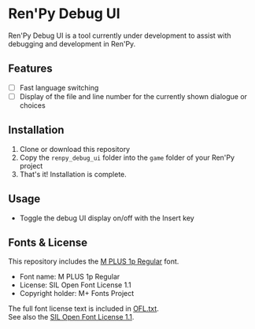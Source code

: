 # Ren'Py Debug UI

Ren'Py Debug UI is a tool currently under development to assist with debugging and development in Ren'Py.

## Features

- [ ] Fast language switching
- [ ] Display of the file and line number for the currently shown dialogue or choices

## Installation

1. Clone or download this repository
2. Copy the `renpy_debug_ui` folder into the `game` folder of your Ren'Py project
3. That's it! Installation is complete.

## Usage

- Toggle the debug UI display on/off with the Insert key

## Fonts & License

This repository includes the [M PLUS 1p Regular](https://fonts.google.com/specimen/M+PLUS+1p) font.

- Font name: M PLUS 1p Regular
- License: SIL Open Font License 1.1
- Copyright holder: M+ Fonts Project

The full font license text is included in [OFL.txt](OFL.txt).  
See also the [SIL Open Font License 1.1](https://scripts.sil.org/OFL).
